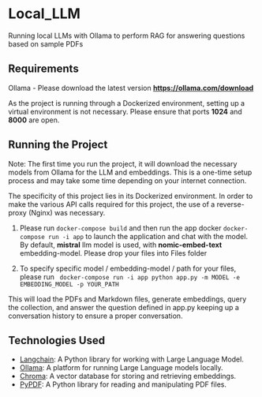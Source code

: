 # Local_LLM

Running local LLMs with Ollama to perform RAG for answering questions based on sample PDFs

## Requirements

Ollama - Please download the latest version **https://ollama.com/download**

As the project is running through a Dockerized environment, setting up a virtual environment is not necessary. Please ensure that ports **1024** and **8000** are open.

## Running the Project

Note: The first time you run the project, it will download the necessary models from Ollama for the LLM and embeddings. This is a one-time setup process and may take some time depending on your internet connection.

The specificity of this project lies in its Dockerized environment. In order to make the various API calls required for this project, the use of a reverse-proxy (Nginx) was necessary.

1. Please run ``` docker-compose build ``` and then run the app docker ```docker-compose run -i app``` to launch the application and chat with the model.
By default, **mistral** llm model is used, with **nomic-embed-text** embedding-model. Please drop your files into Files folder

2. To specify specific model / embedding-model / path for your files, please run ``` docker-compose run -i app python app.py -m MODEL -e EMBEDDING_MODEL -p YOUR_PATH``` 

This will load the PDFs and Markdown files, generate embeddings, query the collection, and answer the question defined in app.py keeping up a conversation history to ensure a proper conversation.

## Technologies Used

- [Langchain](https://python.langchain.com/docs/get_started/introduction): A Python library for working with Large Language Model.
- [Ollama](https://github.com/ollama/ollama): A platform for running Large Language models locally.
- [Chroma](https://docs.trychroma.com/): A vector database for storing and retrieving embeddings.
- [PyPDF](https://github.com/py-pdf/pypdf): A Python library for reading and manipulating PDF files.
